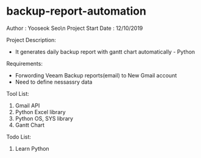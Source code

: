 # backup-report-automation

Author : Yooseok Seo\n
Project Start Date : 12/10/2019

Project Description: 
 - It generates daily backup report with gantt chart automatically - Python


Requirements:
 - Forwording Veeam Backup reports(email) to New Gmail account
 - Need to define nessassry data


Tool List:
1. Gmail API
2. Python Excel library
3. Python OS, SYS library
4. Gantt Chart

Todo List:
1. Learn Python

